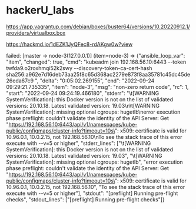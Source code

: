 # hackerU_labs

https://app.vagrantup.com/debian/boxes/buster64/versions/10.20220912.1/providers/virtualbox.box

https://hackmd.io/1dEZK1JyQFec8-rdAKgw0w?view

failed: [master -> node-3(127.0.0.1)] (item=node-3) => {"ansible_loop_var": "item", "changed": true, "cmd": "kubeadm join 192.168.56.10:6443 --token twfda9.o2roxhmqi52k2swy     --discovery-token-ca-cert-hash sha256:a962e7d16deb73aa25f8c65d368ac2279e873f8aa35781c45dc45de26eda67c9 ", "delta": "0:05:02.269155", "end": "2022-09-24 09:29:21.735335", "item": "node-3", "msg": "non-zero return code", "rc": 1, "start": "2022-09-24 09:24:19.466180", "stderr": "\t[WARNING SystemVerification]: this Docker version is not on the list of validated versions: 20.10.18. Latest validated version: 19.03\n\t[WARNING SystemVerification]: missing optional cgroups: hugetlb\nerror execution phase preflight: couldn't validate the identity of the API Server: Get \"https://192.168.56.10:6443/api/v1/namespaces/kube-public/configmaps/cluster-info?timeout=10s\": x509: certificate is valid for 10.96.0.1, 10.0.2.15, not 192.168.56.10\nTo see the stack trace of this error execute with --v=5 or higher", "stderr_lines": ["\t[WARNING SystemVerification]: this Docker version is not on the list of validated versions: 20.10.18. Latest validated version: 19.03", "\t[WARNING SystemVerification]: missing optional cgroups: hugetlb", "error execution phase preflight: couldn't validate the identity of the API Server: Get \"https://192.168.56.10:6443/api/v1/namespaces/kube-public/configmaps/cluster-info?timeout=10s\": x509: certificate is valid for 10.96.0.1, 10.0.2.15, not 192.168.56.10", "To see the stack trace of this error execute with --v=5 or higher"], "stdout": "[preflight] Running pre-flight checks", "stdout_lines": ["[preflight] Running pre-flight checks"]}
